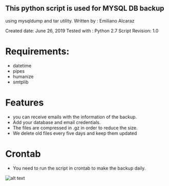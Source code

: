 ## This python script is used for MYSQL DB backup

using mysqldump and tar utility.
Written by : Emiliano Alcaraz

Created date: June 26, 2019
Tested with : Python 2.7 
Script Revision: 1.0

# Requirements: 
* datetime
* pipes
* humanize 
* smtplib

# Features
* you can receive emails with the information of the backup.
* Add your database and email credentials.
* The files are compressed in .gz in order to reduce the size. 
* We delete old files every five days and keep them updated

# Crontab
* You need to run the script in crontab to make the backup daily.

![alt text](https://i.gyazo.com/101ead5337dc55a65b09ea7554921615.png)
